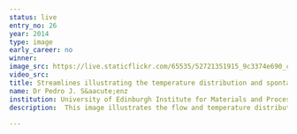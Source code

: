 ```yaml
---
status: live
entry_no: 26
year: 2014
type: image 
early_career: no 
winner: 
image_src: https://live.staticflickr.com/65535/52721351915_9c3374e690_c_d.jpg
video_src: 
title: Streamlines illustrating the temperature distribution and spontaneous emergence of counter-rotating vortices within the flow of an irregular 3D liquid droplet undergoing phase change.
name: Dr Pedro J. S&aacute;enz
institution: University of Edinburgh Institute for Materials and Processes
description:  This image illustrates the flow and temperature distribution within an evaporating liquid droplet with irregular contact area. For the first time, deformed drops have been simulated in three-dimensions, investigation which has elucidated the spontaneous emergence of previously-unknown vortices playing an essential role on the drop's flow and heat transfer mechanism. Understanding the dynamics of an evaporating droplet is a fundamental problem with a broad range of application, such as the development of new techniques for early diagnosis of several life-threatening diseases based on the pattern formation from drying drops of blood. The data depicted in the figure is the result of seven coupled nonlinear equations simultaneously solved at more than 8 million points, herculean task which would have required years to complete without ARCHER.
  
---
```

